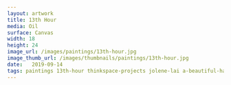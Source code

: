 ```yaml
---
layout: artwork
title: 13th Hour
media: Oil
surface: Canvas
width: 18
height: 24
image_url: /images/paintings/13th-hour.jpg
image_thumb_url: /images/thumbnails/paintings/13th-hour.jpg
date:   2019-09-14
tags: paintings 13th-hour thinkspace-projects jolene-lai a-beautiful-haunting
---
```

